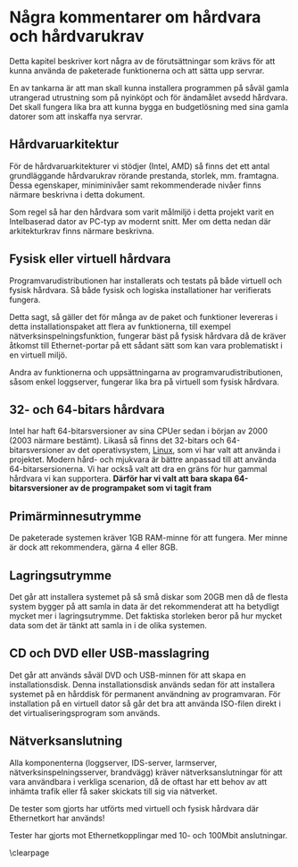 # Några kommentarer om hårdvara och hårdvarukrav

Detta kapitel beskriver kort några av de förutsättningar som krävs för att kunna använda de paketerade
funktionerna och att sätta upp servrar.

En av tankarna är att man skall kunna installera programmen på såväl gamla utrangerad utrustning som på
nyinköpt och för ändamålet avsedd hårdvara. Det skall fungera lika bra att kunna bygga en budgetlösning
med sina gamla datorer som att inskaffa nya servrar.

## Hårdvaruarkitektur

För de hårdvaruarkitekturer vi stödjer (Intel, AMD) så finns det ett antal grundläggande hårdvarukrav rörande prestanda, storlek, mm. framtagna. Dessa egenskaper, miniminivåer samt rekommenderade nivåer finns  närmare beskrivna i detta dokument.

Som regel så har den hårdvara som varit målmiljö i detta projekt varit en Intelbaserad dator av PC-typ av modernt snitt. Mer om detta nedan där arkitekturkrav finns närmare beskrivna.

## Fysisk eller virtuell hårdvara
Programvarudistributionen har installerats och testats på både virtuell och fysisk hårdvara. Så både fysisk och logiska installationer har verifierats fungera.

Detta sagt, så gäller det för många av de paket och funktioner levereras i detta installationspaket att flera av funktionerna, till exempel nätverksinspelningsfunktion, fungerar bäst på fysisk hårdvara då de kräver åtkomst till Ethernet-portar på ett sådant sätt som kan vara problematiskt i en virtuell miljö.

Andra av funktionerna och uppsättningarna av programvarudistributionen, såsom enkel loggserver, fungerar lika bra på virtuell som fysisk hårdvara.

## 32- och 64-bitars hårdvara

Intel har haft 64-bitarsversioner av sina CPUer sedan i början av 2000 (2003 närmare bestämt). Likaså så finns det 32-bitars och 64-bitarsversioner av det operativsystem, [Linux](http://www.linux.org/), som vi har valt att använda i projektet. Modern hård- och mjukvara är bättre anpassad till att använda 64-bitarsersionerna. Vi har också valt att dra en gräns för hur gammal hårdvara vi kan supportera.
**Därför har vi valt att bara skapa 64-bitarsversioner av de programpaket som vi tagit fram**

## Primärminnesutrymme

De paketerade systemen kräver 1GB RAM-minne för att fungera. Mer minne är dock att rekommendera, gärna 4 eller 8GB.

## Lagringsutrymme
Det går att installera systemet på så små diskar som 20GB men då de flesta system bygger på
att samla in data är det rekommenderat att ha betydligt mycket mer i lagringsutrymme. Det faktiska
storleken beror på hur mycket data som det är tänkt att samla in i de olika systemen.

## CD och DVD eller USB-masslagring
Det går att används såväl DVD och USB-minnen för att skapa en installationsdisk. Denna installationsdisk används sedan för att installera
systemet på en hårddisk för permanent användning av programvaran. För installation på en virtuell dator så går det bra att använda 
ISO-filen direkt i det virtualiseringsprogram som används.

## Nätverksanslutning

Alla komponenterna (loggserver, IDS-server, larmserver, nätverksinspelningsserver, brandvägg) kräver 
nätverksanslutningar för att vara användbara i verkliga scenarion, då de oftast har ett behov 
av att inhämta trafik eller få saker skickats till sig via nätverket.

De tester som gjorts har utförts med virtuell och fysisk hårdvara där Ethernetkort har används!

Tester har gjorts mot Ethernetkopplingar med 10- och 100Mbit anslutningar.

\clearpage
